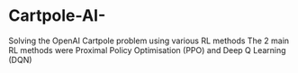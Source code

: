 # Cartpole-AI-
Solving the OpenAI Cartpole problem using various RL methods
The 2 main RL methods were Proximal Policy Optimisation (PPO) and Deep Q Learning (DQN)
